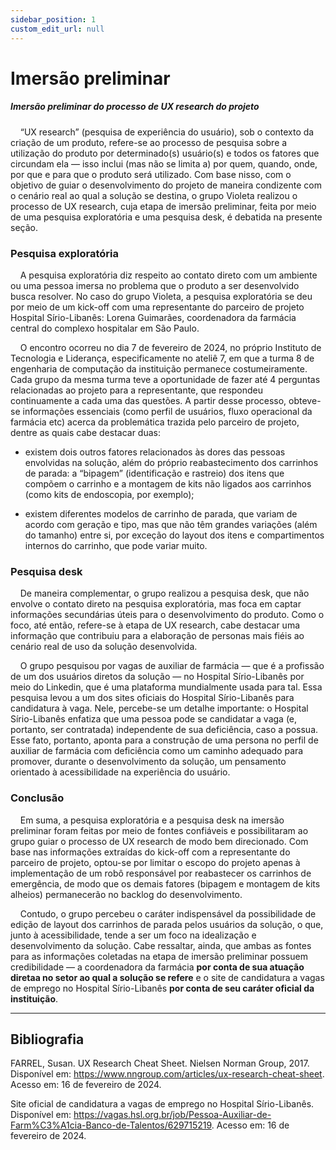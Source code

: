```yaml
---
sidebar_position: 1
custom_edit_url: null
---
```


# Imersão preliminar

##### Imersão preliminar do processo de UX research do projeto

&nbsp;&nbsp;&nbsp;&nbsp;“UX research” (pesquisa de experiência do usuário), sob o contexto da criação de um produto, refere-se ao processo de pesquisa sobre a utilização do produto por determinado(s) usuário(s) e todos os fatores que circundam ela — isso inclui (mas não se limita a) por quem, quando, onde, por que e para que o produto será utilizado. Com base nisso, com o objetivo de guiar o desenvolvimento do projeto de maneira condizente com o cenário real ao qual a solução se destina, o grupo Violeta realizou o processo de UX research, cuja etapa de imersão preliminar, feita por meio de uma pesquisa exploratória e uma pesquisa desk, é debatida na presente seção.

### Pesquisa exploratória

&nbsp;&nbsp;&nbsp;&nbsp;A pesquisa exploratória diz respeito ao contato direto com um ambiente ou uma pessoa imersa no problema que o produto a ser desenvolvido busca resolver. No caso do grupo Violeta, a pesquisa exploratória se deu por meio de um kick-off com uma representante do parceiro de projeto Hospital Sírio-Libanês: Lorena Guimarães, coordenadora da farmácia central do complexo hospitalar em São Paulo.

&nbsp;&nbsp;&nbsp;&nbsp;O encontro ocorreu no dia 7 de fevereiro de 2024, no próprio Instituto de Tecnologia e Liderança, especificamente no ateliê 7, em que a turma 8 de engenharia de computação da instituição permanece costumeiramente. Cada grupo da mesma turma teve a oportunidade de fazer até 4 perguntas relacionadas ao projeto para a representante, que respondeu continuamente a cada uma das questões. A partir desse processo, obteve-se informações essenciais (como perfil de usuários, fluxo operacional da farmácia etc) acerca da problemática trazida pelo parceiro de projeto, dentre as quais cabe destacar duas:

- existem dois outros fatores relacionados às dores das pessoas envolvidas na solução, além do próprio reabastecimento dos carrinhos de parada: a “bipagem” (identificação e rastreio) dos itens que compõem o carrinho e a montagem de kits não ligados aos carrinhos (como kits de endoscopia, por exemplo);

- existem diferentes modelos de carrinho de parada, que variam de acordo com geração e tipo, mas que não têm grandes variações (além do tamanho) entre si, por exceção do layout dos itens e compartimentos internos do carrinho, que pode variar muito.

### Pesquisa desk

&nbsp;&nbsp;&nbsp;&nbsp;De maneira complementar, o grupo realizou a pesquisa desk, que não envolve o contato direto na pesquisa exploratória, mas foca em captar informações secundárias úteis para o desenvolvimento do produto. Como o foco, até então, refere-se à etapa de UX research, cabe destacar uma informação que contribuiu para a elaboração de personas mais fiéis ao cenário real de uso da solução desenvolvida.

&nbsp;&nbsp;&nbsp;&nbsp;O grupo pesquisou por vagas de auxiliar de farmácia — que é a profissão de um dos usuários diretos da solução — no Hospital Sírio-Libanês por meio do Linkedin, que é uma plataforma mundialmente usada para tal. Essa pesquisa levou a um dos sites oficiais do Hospital Sírio-Libanês para candidatura à vaga. Nele, percebe-se um detalhe importante: o Hospital Sírio-Libanês enfatiza que uma pessoa pode se candidatar a vaga (e, portanto, ser contratada) independente de sua deficiência, caso a possua. Esse fato, portanto, aponta para a construção de uma persona no perfil de auxiliar de farmácia com deficiência como um caminho adequado para promover, durante o desenvolvimento da solução, um pensamento orientado à acessibilidade na experiência do usuário.

### Conclusão

&nbsp;&nbsp;&nbsp;&nbsp;Em suma, a pesquisa exploratória e a pesquisa desk na imersão preliminar foram feitas por meio de fontes confiáveis e possibilitaram ao grupo guiar o processo de UX research de modo bem direcionado. Com base nas informações extraídas do kick-off com a representante do parceiro de projeto, optou-se por limitar o escopo do projeto apenas à implementação de um robô responsável por reabastecer os carrinhos de emergência, de modo que os demais fatores (bipagem e montagem de kits alheios) permanecerão no backlog do desenvolvimento.

&nbsp;&nbsp;&nbsp;&nbsp;Contudo, o grupo percebeu o caráter indispensável da possibilidade de edição de layout dos carrinhos de parada pelos usuários da solução, o que, junto à acessibilidade, tende a ser um foco na idealização e desenvolvimento da solução. Cabe ressaltar, ainda, que ambas as fontes para as informações coletadas na etapa de imersão preliminar possuem credibilidade — a coordenadora da farmácia **por conta de sua atuação diretaa no setor ao qual a solução se refere** e o site de candidatura a vagas de emprego no Hospital Sírio-Libanês **por conta de seu caráter oficial da instituição**.

---

## Bibliografia

FARREL, Susan. UX Research Cheat Sheet. Nielsen Norman Group, 2017. Disponível em: https://www.nngroup.com/articles/ux-research-cheat-sheet. Acesso em: 16 de fevereiro de 2024.

Site oficial de candidatura a vagas de emprego no Hospital Sírio-Libanês. Disponível em: https://vagas.hsl.org.br/job/Pessoa-Auxiliar-de-Farm%C3%A1cia-Banco-de-Talentos/629715219. Acesso em: 16 de fevereiro de 2024.
